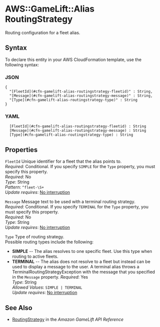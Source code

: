 # AWS::GameLift::Alias RoutingStrategy<a name="aws-properties-gamelift-alias-routingstrategy"></a>

Routing configuration for a fleet alias\.

## Syntax<a name="aws-properties-gamelift-alias-routingstrategy-syntax"></a>

To declare this entity in your AWS CloudFormation template, use the following syntax:

### JSON<a name="aws-properties-gamelift-alias-routingstrategy-syntax.json"></a>

```
{
  "[FleetId](#cfn-gamelift-alias-routingstrategy-fleetid)" : String,
  "[Message](#cfn-gamelift-alias-routingstrategy-message)" : String,
  "[Type](#cfn-gamelift-alias-routingstrategy-type)" : String
}
```

### YAML<a name="aws-properties-gamelift-alias-routingstrategy-syntax.yaml"></a>

```
﻿  [FleetId](#cfn-gamelift-alias-routingstrategy-fleetid) : String
﻿  [Message](#cfn-gamelift-alias-routingstrategy-message) : String
﻿  [Type](#cfn-gamelift-alias-routingstrategy-type) : String
```

## Properties<a name="aws-properties-gamelift-alias-routingstrategy-properties"></a>

`FleetId`  <a name="cfn-gamelift-alias-routingstrategy-fleetid"></a>
Unique identifier for a fleet that the alias points to\.  
 *Required:* Conditional\. If you specify `SIMPLE` for the `Type` property, you must specify this property\.  
*Required*: No  
*Type*: String  
*Pattern*: `^fleet-\S+`  
*Update requires*: [No interruption](https://docs.aws.amazon.com/AWSCloudFormation/latest/UserGuide/using-cfn-updating-stacks-update-behaviors.html#update-no-interrupt)

`Message`  <a name="cfn-gamelift-alias-routingstrategy-message"></a>
Message text to be used with a terminal routing strategy\.  
 *Required:* Conditional\. If you specify `TERMINAL` for the `Type` property, you must specify this property\.  
*Required*: No  
*Type*: String  
*Update requires*: [No interruption](https://docs.aws.amazon.com/AWSCloudFormation/latest/UserGuide/using-cfn-updating-stacks-update-behaviors.html#update-no-interrupt)

`Type`  <a name="cfn-gamelift-alias-routingstrategy-type"></a>
Type of routing strategy\.  
Possible routing types include the following:  
+  **SIMPLE** \-\- The alias resolves to one specific fleet\. Use this type when routing to active fleets\.
+  **TERMINAL** \-\- The alias does not resolve to a fleet but instead can be used to display a message to the user\. A terminal alias throws a TerminalRoutingStrategyException with the message that you specified in the `Message` property\.
*Required*: Yes  
*Type*: String  
*Allowed Values*: `SIMPLE | TERMINAL`  
*Update requires*: [No interruption](https://docs.aws.amazon.com/AWSCloudFormation/latest/UserGuide/using-cfn-updating-stacks-update-behaviors.html#update-no-interrupt)

## See Also<a name="aws-properties-gamelift-alias-routingstrategy--seealso"></a>
+  [RoutingStrategy](https://docs.aws.amazon.com/gamelift/latest/apireference/API_RoutingStrategy.html) in the *Amazon GameLift API Reference* 